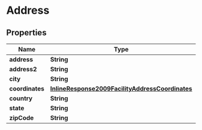 
# Address

## Properties
Name | Type | Description | Notes
------------ | ------------- | ------------- | -------------
**address** | **String** |  | 
**address2** | **String** |  |  [optional]
**city** | **String** |  |  [optional]
**coordinates** | [**InlineResponse2009FacilityAddressCoordinates**](InlineResponse2009FacilityAddressCoordinates.md) |  |  [optional]
**country** | **String** |  | 
**state** | **String** |  |  [optional]
**zipCode** | **String** |  | 



